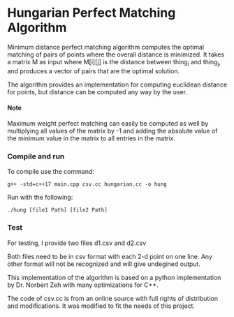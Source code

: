 # Hungarian Perfect Matching Algorithm


Minimum distance perfect matching algorithm computes the optimal matching of pairs of points where the overall distance is minimized. It takes a matrix M as input where M[i][j] is the distance between thing<sub>i</sub> and thing<sub>j</sub>, and produces a vector of pairs that are the optimal solution.

The algorithm provides an implementation for computing euclidean distance for points, but distance can be computed any way by the user.

#### Note
Maximum weight perfect matching can easily be computed as well by multiplying all values of the matrix by -1 and adding the absolute value of the minimum value in the matrix to all entries in the matrix.

### Compile and run

To compile use the command:
```
g++ -std=c++17 main.cpp csv.cc hungarian.cc -o hung
```
Run with the following:
```
./hung [file1 Path] [file2 Path]
```


### Test

For testing, I provide two files d1.csv and d2.csv

Both files need to be in csv format with each 2-d point on one line. Any other format will not be recognized and
will give undegined output.

This implementation of the algorithm is based on a python implementation by Dr. Norbert Zeh with many optimizations
for C++.

The code of csv.cc is from an online source with full rights of distribution and modifications. It was modified to fit
the needs of this project.
